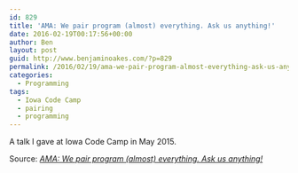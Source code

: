 ```yaml
---
id: 829
title: 'AMA: We pair program (almost) everything. Ask us anything!'
date: 2016-02-19T00:17:56+00:00
author: Ben
layout: post
guid: http://www.benjaminoakes.com/?p=829
permalink: /2016/02/19/ama-we-pair-program-almost-everything-ask-us-anything/
categories:
  - Programming
tags:
  - Iowa Code Camp
  - pairing
  - programming
---
```

A talk I gave at Iowa Code Camp in May 2015.

Source: _[AMA: We pair program (almost) everything. Ask us anything!](http://media.benjaminoakes.com/2015/05-09-iowa-code-camp/Pair-Programming-AMA.remark.html#1)_